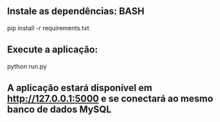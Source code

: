 ## Instale as dependências: BASH

pip install -r requirements.txt

## Execute a aplicação:

python run.py

## A aplicação estará disponível em http://127.0.0.1:5000 e se conectará ao mesmo banco de dados MySQL